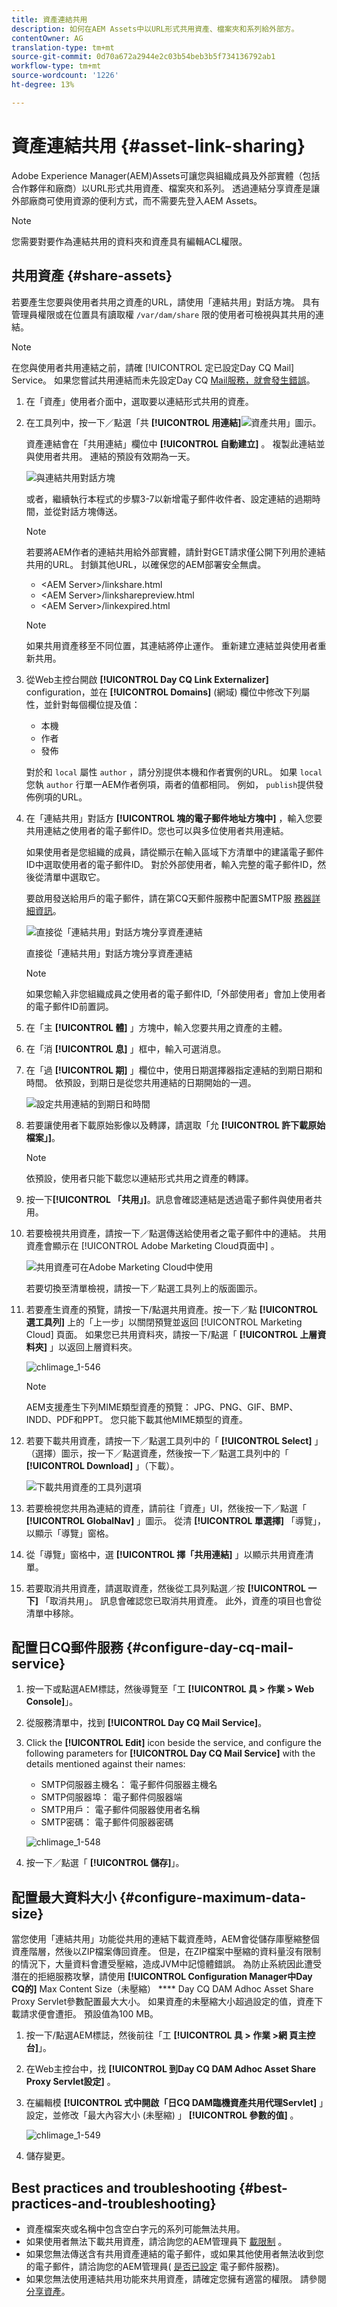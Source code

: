 ```yaml
---
title: 資產連結共用
description: 如何在AEM Assets中以URL形式共用資產、檔案夾和系列給外部方。
contentOwner: AG
translation-type: tm+mt
source-git-commit: 0d70a672a2944e2c03b54beb3b5f734136792ab1
workflow-type: tm+mt
source-wordcount: '1226'
ht-degree: 13%

---
```



# 資產連結共用 {#asset-link-sharing}

Adobe Experience Manager(AEM)Assets可讓您與組織成員及外部實體（包括合作夥伴和廠商）以URL形式共用資產、檔案夾和系列。 透過連結分享資產是讓外部廠商可使用資源的便利方式，而不需要先登入AEM Assets。

>[!NOTE]
>
>您需要對要作為連結共用的資料夾和資產具有編輯ACL權限。

## 共用資產 {#share-assets}

若要產生您要與使用者共用之資產的URL，請使用「連結共用」對話方塊。 具有管理員權限或在位置具有讀取權 `/var/dam/share` 限的使用者可檢視與其共用的連結。

>[!NOTE]
>
>在您與使用者共用連結之前，請確 [!UICONTROL 定已設定Day CQ Mail] Service。 如果您嘗試共用連結而未先設定Day CQ [Mail服務，就會發生錯誤](link-sharing.md#configure-day-cq-mail-service)。

1. 在「資產」使用者介面中，選取要以連結形式共用的資產。
1. 在工具列中，按一下／點選「共 **[!UICONTROL 用連結]**![資產共用」圖示](assets/assets_share.png)。

   資產連結會在「共用連結」欄位中 **[!UICONTROL 自動建立]** 。 複製此連結並與使用者共用。 連結的預設有效期為一天。

   ![與連結共用對話方塊](assets/chlimage_1-542.png)

   或者，繼續執行本程式的步驟3-7以新增電子郵件收件者、設定連結的過期時間，並從對話方塊傳送。

   >[!NOTE]
   >
   >若要將AEM作者的連結共用給外部實體，請針對GET請求僅公開下列用於連結共用的URL。 封鎖其他URL，以確保您的AEM部署安全無虞。
   >
   >* &lt;AEM Server>/linkshare.html
   * &lt;AEM Server>/linksharepreview.html
   * &lt;AEM Server>/linkexpired.html


   >[!NOTE]
   如果共用資產移至不同位置，其連結將停止運作。 重新建立連結並與使用者重新共用。

1. 從Web主控台開啟 **[!UICONTROL Day CQ Link Externalizer]** configuration，並在 **[!UICONTROL Domains]**  (網域) 欄位中修改下列屬性，並針對每個欄位提及值：

   * 本機
   * 作者
   * 發佈

   對於和 `local` 屬性 `author` ，請分別提供本機和作者實例的URL。 如果 `local` 您執 `author` 行單一AEM作者例項，兩者的值都相同。 例如， `publish`提供發佈例項的URL。

1. 在「連結共用」對話方 **[!UICONTROL 塊的電子郵件地址方塊中]** ，輸入您要共用連結之使用者的電子郵件ID。您也可以與多位使用者共用連結。

   如果使用者是您組織的成員，請從顯示在輸入區域下方清單中的建議電子郵件ID中選取使用者的電子郵件ID。 對於外部使用者，輸入完整的電子郵件ID，然後從清單中選取它。

   要啟用發送給用戶的電子郵件，請在第CQ天郵件服務中配置SMTP服 [務器詳細資訊](link-sharing.md#configure-day-cq-mail-service)。

   ![直接從「連結共用」對話方塊分享資產連結](assets/chlimage_1-543.png)

   直接從「連結共用」對話方塊分享資產連結

   >[!NOTE]
   如果您輸入非您組織成員之使用者的電子郵件ID,「外部使用者」會加上使用者的電子郵件ID前置詞。

1. 在「主 **[!UICONTROL 體]** 」方塊中，輸入您要共用之資產的主體。
1. 在「消 **[!UICONTROL 息]** 」框中，輸入可選消息。
1. 在「過 **[!UICONTROL 期]** 」欄位中，使用日期選擇器指定連結的到期日期和時間。 依預設，到期日是從您共用連結的日期開始的一週。

   ![設定共用連結的到期日和時間](assets/chlimage_1-544.png)

1. 若要讓使用者下載原始影像以及轉譯，請選取「允 **[!UICONTROL 許下載原始檔案」]**。

   >[!NOTE]
   依預設，使用者只能下載您以連結形式共用之資產的轉譯。

1. 按一下&#x200B;**[!UICONTROL 「共用」]**。訊息會確認連結是透過電子郵件與使用者共用。
1. 若要檢視共用資產，請按一下／點選傳送給使用者之電子郵件中的連結。 共用資產會顯示在 [!UICONTROL Adobe Marketing Cloud頁面中] 。

   ![共用資產可在Adobe Marketing Cloud中使用](assets/chlimage_1-545.png)

   若要切換至清單檢視，請按一下／點選工具列上的版面圖示。

1. 若要產生資產的預覽，請按一下/點選共用資產。按一下／點 **[!UICONTROL 選工具列]** 上的「上一步」以關閉預覽並返回 [!UICONTROL Marketing Cloud] 頁面。 如果您已共用資料夾，請按一下/點選「 **[!UICONTROL 上層資料夾]** 」以返回上層資料夾。

   ![chlimage_1-546](assets/chlimage_1-546.png)

   >[!NOTE]
   AEM支援產生下列MIME類型資產的預覽： JPG、PNG、GIF、BMP、INDD、PDF和PPT。 您只能下載其他MIME類型的資產。

1. 若要下載共用資產，請按一下／點選工具列中的「 **[!UICONTROL Select]** 」（選擇）圖示，按一下／點選資產，然後按一下／點選工具列中的「 **[!UICONTROL Download]** 」（下載）。

   ![下載共用資產的工具列選項](assets/chlimage_1-547.png)

1. 若要檢視您共用為連結的資產，請前往「資產」UI，然後按一下／點選「 **[!UICONTROL GlobalNav]** 」圖示。 從清 **[!UICONTROL 單選擇]** 「導覽」，以顯示「導覽」窗格。
1. 從「導覽」窗格中，選 **[!UICONTROL 擇「共用連結]** 」以顯示共用資產清單。
1. 若要取消共用資產，請選取資產，然後從工具列點選／按 **[!UICONTROL 一下]** 「取消共用」。 訊息會確認您已取消共用資產。 此外，資產的項目也會從清單中移除。

## 配置日CQ郵件服務 {#configure-day-cq-mail-service}

1. 按一下或點選AEM標誌，然後導覽至「工 **[!UICONTROL 具 > 作業 > Web Console]**」。
1. 從服務清單中，找到 **[!UICONTROL Day CQ Mail Service]**。
1. Click the **[!UICONTROL Edit]** icon beside the service, and configure the following parameters for **[!UICONTROL Day CQ Mail Service]** with the details mentioned against their names:

   * SMTP伺服器主機名： 電子郵件伺服器主機名
   * SMTP伺服器埠： 電子郵件伺服器端
   * SMTP用戶： 電子郵件伺服器使用者名稱
   * SMTP密碼： 電子郵件伺服器密碼

   ![chlimage_1-548](assets/chlimage_1-548.png)

1. 按一下／點選「 **[!UICONTROL 儲存]**」。

## 配置最大資料大小 {#configure-maximum-data-size}

當您使用「連結共用」功能從共用的連結下載資產時，AEM會從儲存庫壓縮整個資產階層，然後以ZIP檔案傳回資產。 但是，在ZIP檔案中壓縮的資料量沒有限制的情況下，大量資料會遭受壓縮，造成JVM中記憶體錯誤。 為防止系統因此遭受潛在的拒絕服務攻擊，請使用 **[!UICONTROL Configuration Manager中Day CQ的]** Max Content Size（未壓縮） **** Day CQ DAM Adhoc Asset Share Proxy Servlet參數配置最大大小。 如果資產的未壓縮大小超過設定的值，資產下載請求便會遭拒。 預設值為100 MB。

1. 按一下/點選AEM標誌，然後前往「工 **[!UICONTROL 具 > 作業 >網 頁主控台]**」。
1. 在Web主控台中，找 **[!UICONTROL 到Day CQ DAM Adhoc Asset Share Proxy Servlet設定]** 。
1. 在編輯模 **[!UICONTROL 式中開啟「日CQ DAM臨機資產共用代理Servlet]** 」設定，並修改「最大內容大小 (未壓縮) 」 **[!UICONTROL 參數的值]** 。

   ![chlimage_1-549](assets/chlimage_1-549.png)

1. 儲存變更。

## Best practices and troubleshooting {#best-practices-and-troubleshooting}

* 資產檔案夾或名稱中包含空白字元的系列可能無法共用。
* 如果使用者無法下載共用資產，請洽詢您的AEM管理員下 [載限制](#configure-maximum-data-size) 。
* 如果您無法傳送含有共用資產連結的電子郵件，或如果其他使用者無法收到您的電子郵件，請洽詢您的AEM管理員( [是否已設定](#configure-day-cq-mail-service) 電子郵件服務)。
* 如果您無法使用連結共用功能來共用資產，請確定您擁有適當的權限。 請參閱 [分享資產](#share-assets)。
